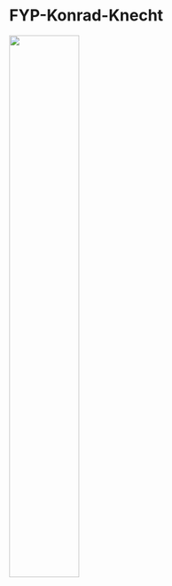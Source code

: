 # FYP-Konrad-Knecht
[<img src="https://imgur.com/v6SAwvP" width="50%">](https://streamable.com/andy1m)
